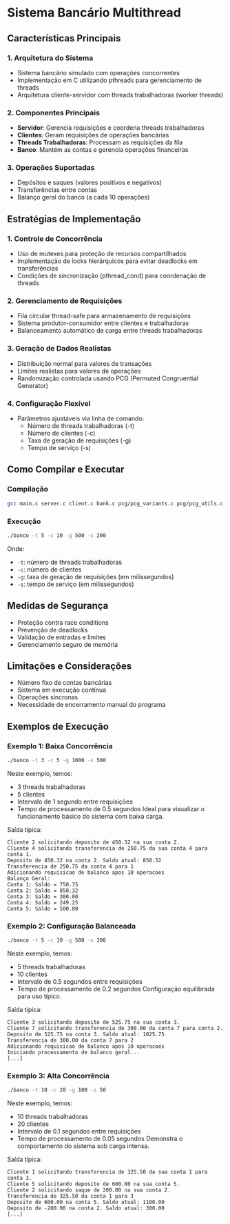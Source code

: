 # Sistema Bancário Multithread

## Características Principais

### 1. Arquitetura do Sistema
- Sistema bancário simulado com operações concorrentes
- Implementação em C utilizando pthreads para gerenciamento de threads
- Arquitetura cliente-servidor com threads trabalhadoras (worker threads)

### 2. Componentes Principais
- **Servidor**: Gerencia requisições e coordena threads trabalhadoras
- **Clientes**: Geram requisições de operações bancárias
- **Threads Trabalhadoras**: Processam as requisições da fila
- **Banco**: Mantém as contas e gerencia operações financeiras

### 3. Operações Suportadas
- Depósitos e saques (valores positivos e negativos)
- Transferências entre contas
- Balanço geral do banco (a cada 10 operações)

## Estratégias de Implementação

### 1. Controle de Concorrência
- Uso de mutexes para proteção de recursos compartilhados
- Implementação de locks hierárquicos para evitar deadlocks em transferências
- Condições de sincronização (pthread_cond) para coordenação de threads

### 2. Gerenciamento de Requisições
- Fila circular thread-safe para armazenamento de requisições
- Sistema produtor-consumidor entre clientes e trabalhadoras
- Balanceamento automático de carga entre threads trabalhadoras

### 3. Geração de Dados Realistas
- Distribuição normal para valores de transações
- Limites realistas para valores de operações
- Randomização controlada usando PCG (Permuted Congruential Generator)

### 4. Configuração Flexível
- Parâmetros ajustáveis via linha de comando:
  - Número de threads trabalhadoras (-t)
  - Número de clientes (-c)
  - Taxa de geração de requisições (-g)
  - Tempo de serviço (-s)

## Como Compilar e Executar

### Compilação
```bash
gcc main.c server.c client.c bank.c pcg/pcg_variants.c pcg/pcg_utils.c -o banco -lpthread -lm
```

### Execução
```bash
./banco -t 5 -c 10 -g 500 -s 200
```

Onde:
- `-t`: número de threads trabalhadoras
- `-c`: número de clientes
- `-g`: taxa de geração de requisições (em milissegundos)
- `-s`: tempo de serviço (em milissegundos)

## Medidas de Segurança
- Proteção contra race conditions
- Prevenção de deadlocks
- Validação de entradas e limites
- Gerenciamento seguro de memória

## Limitações e Considerações
- Número fixo de contas bancárias
- Sistema em execução contínua
- Operações síncronas
- Necessidade de encerramento manual do programa

## Exemplos de Execução

### Exemplo 1: Baixa Concorrência
```bash
./banco -t 3 -c 5 -g 1000 -s 500
```
Neste exemplo, temos:
- 3 threads trabalhadoras
- 5 clientes
- Intervalo de 1 segundo entre requisições
- Tempo de processamento de 0.5 segundos
Ideal para visualizar o funcionamento básico do sistema com baixa carga.

Saída típica:
```
Cliente 2 solicitando deposito de 450.32 na sua conta 2.
Cliente 4 solicitando transferencia de 250.75 da sua conta 4 para conta 1.
Deposito de 450.32 na conta 2. Saldo atual: 850.32
Transferencia de 250.75 da conta 4 para 1
Adicionando requisicao de balanco apos 10 operacoes
Balanço Geral:
Conta 1: Saldo = 750.75
Conta 2: Saldo = 850.32
Conta 3: Saldo = 300.00
Conta 4: Saldo = 249.25
Conta 5: Saldo = 500.00
```

### Exemplo 2: Configuração Balanceada
```bash
./banco -t 5 -c 10 -g 500 -s 200
```
Neste exemplo, temos:
- 5 threads trabalhadoras
- 10 clientes
- Intervalo de 0.5 segundos entre requisições
- Tempo de processamento de 0.2 segundos
Configuração equilibrada para uso típico.

Saída típica:
```
Cliente 3 solicitando deposito de 525.75 na sua conta 3.
Cliente 7 solicitando transferencia de 300.00 da conta 7 para conta 2.
Deposito de 525.75 na conta 3. Saldo atual: 1025.75
Transferencia de 300.00 da conta 7 para 2
Adicionando requisicao de balanco apos 10 operacoes
Iniciando processamento de balanco geral...
[...]
```

### Exemplo 3: Alta Concorrência
```bash
./banco -t 10 -c 20 -g 100 -s 50
```
Neste exemplo, temos:
- 10 threads trabalhadoras
- 20 clientes
- Intervalo de 0.1 segundos entre requisições
- Tempo de processamento de 0.05 segundos
Demonstra o comportamento do sistema sob carga intensa.

Saída típica:
```
Cliente 1 solicitando transferencia de 325.50 da sua conta 1 para conta 3.
Cliente 5 solicitando deposito de 600.00 na sua conta 5.
Cliente 2 solicitando saque de 200.00 na sua conta 2.
Transferencia de 325.50 da conta 1 para 3
Deposito de 600.00 na conta 5. Saldo atual: 1100.00
Deposito de -200.00 na conta 2. Saldo atual: 300.00
[...]
```
